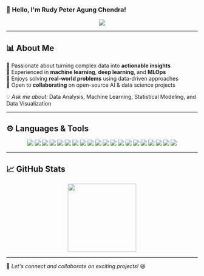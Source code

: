 ### 🎯 **Hello, I'm Rudy Peter Agung Chendra!**  

<div align="center">
  <img src="https://readme-typing-svg.herokuapp.com?lines=Data+Scientist+%7C+ML+Engineer;Passionate+about+AI+%26+Analytics;Always+learning+and+exploring!&center=true&width=500&height=45&color=2596be">
</div>

---

## 📊 **About Me**  

🔹 Passionate about turning complex data into **actionable insights**  
🔹 Experienced in **machine learning**, **deep learning**, and **MLOps**  
🔹 Enjoys solving **real-world problems** using data-driven approaches  
🔹 Open to **collaborating** on open-source AI & data science projects  

💡 *Ask me about:* Data Analysis, Machine Learning, Statistical Modeling, and Data Visualization  

---

## ⚙️ **Languages & Tools**  

<p align="center">
  <img src="https://img.shields.io/badge/Python-3776AB?style=flat-square&logo=python&logoColor=white" />
  <img src="https://img.shields.io/badge/TensorFlow-FF6F00?style=flat-square&logo=tensorflow&logoColor=white" />
  <img src="https://img.shields.io/badge/PyTorch-EE4C2C?style=flat-square&logo=pytorch&logoColor=white" />
  <img src="https://img.shields.io/badge/MySQL-4479A1?style=flat-square&logo=mysql&logoColor=white" />
  <img src="https://img.shields.io/badge/Java-007396?style=flat-square&logo=java&logoColor=white" />
  <img src="https://img.shields.io/badge/JavaScript-F7DF1E?style=flat-square&logo=javascript&logoColor=black" />
  <img src="https://img.shields.io/badge/Vue.js-4FC08D?style=flat-square&logo=vue.js&logoColor=white" />
  <img src="https://img.shields.io/badge/Nuxt.js-00C58E?style=flat-square&logo=nuxt.js&logoColor=white" />
  <img src="https://img.shields.io/badge/Node.js-339933?style=flat-square&logo=node.js&logoColor=white" />
  <img src="https://img.shields.io/badge/Laravel-FF2D20?style=flat-square&logo=laravel&logoColor=white" />
  <img src="https://img.shields.io/badge/Tailwind_CSS-06B6D4?style=flat-square&logo=tailwind-css&logoColor=white" />
  <img src="https://img.shields.io/badge/Bootstrap-7952B3?style=flat-square&logo=bootstrap&logoColor=white" />
  <img src="https://img.shields.io/badge/Git-F05032?style=flat-square&logo=git&logoColor=white" />
  <img src="https://img.shields.io/badge/HTML5-E34F26?style=flat-square&logo=html5&logoColor=white" />
  <img src="https://img.shields.io/badge/CSS3-1572B6?style=flat-square&logo=css3&logoColor=white" />
  <img src="https://img.shields.io/badge/Pandas-150458?style=flat-square&logo=pandas&logoColor=white" />
  <img src="https://img.shields.io/badge/sklearn-F7931E?style=flat-square&logo=scikit-learn&logoColor=white" />
  <img src="https://img.shields.io/badge/NumPy-013243?style=flat-square&logo=numpy&logoColor=white" />
  <img src="https://img.shields.io/badge/Matplotlib-11557C?style=flat-square&logo=matplotlib&logoColor=white" />
  <img src="https://img.shields.io/badge/Postman-FF6C37?style=flat-square&logo=postman&logoColor=white" />
</p>


---

## 📈 **GitHub Stats**  

<p align="center">
  <img height="180em" src="https://github-readme-stats.vercel.app/api?username=PeterChen712&show_icons=true&theme=react&include_all_commits=true&count_private=true"/>
</p>


---

🚀 *Let's connect and collaborate on exciting projects!* 😃
